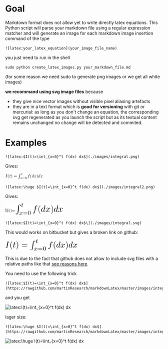# Goal

Markdown format does not allow yet to write directly latex equations.
This Python script will parse your markdown file using a regular expression matcher and will generate an image for each markdown image insertion command of the type

	![latex:your_latex_equation](your_image_file_name) 

you just need to run in the shell

	sudo python create_latex_images.py your_markdown_file.md
(for some reason we need sudo to generate png images or we get all white images)

**we recommand using svg image files** because

* they give nice vector images without visible pixel aliasing artefacts
* they are in a text format which is **good for versioning** with git or mercurial: as long as you don't change an equation, the corresponding svg get regenerated as you launch the script but as its textual content remains unchanged no change will be detected and commited.

# Examples


	![latex:$I(t)=\int_{x=0}^t f(dx) dx$](./images/integral.png) 
	
Gives: 

![latex:$I(t)=\int_{x=0}^t f(dx) dx$](./images/integral.png)

	![latex:\huge $I(t)=\int_{x=0}^t f(dx) dx$](./images/integral2.png) 
	
Gives: 

![latex:I(t)=\huge $\int_{x=0}^t f(dx) dx$](./images/integral2.png)
 

	![latex:$I(t)=\int_{x=0}^t f(dx) dx$\](./images/integral.svg) 
	

This would works on bitbucket but gives a broken link on github:

![latex:$I(t)=\int_{x=0}^t f(dx) dx$](./images/integral.svg)

This is due to the fact that github does not allow to include svg files with a relative paths like that [see reasons here](https://github.com/potherca/StackOverflow/tree/gh-pages/question.13808020.include-an-svg-hosted-on-github-in-markdown). 

You need to use the following trick

	![latex:$I(t)=\int_{x=0}^t f(dx) dx$](https://rawgithub.com/martinResearch/markdownLatex/master/images/integral2.svg)

and you get 

![latex:$I(t)=\int_{x=0}^t f(dx) dx$](https://rawgithub.com/martinResearch/markdownLatex/master/images/integral2.svg)

lager size:

	![latex:\huge $I(t)=\int_{x=0}^t f(dx) dx$](https://rawgithub.com/martinResearch/markdownLatex/master/images/integral3.svg)


![latex:\huge $I(t)=\int_{x=0}^t f(dx) dx$](https://rawgithub.com/martinResearch/markdownLatex/master/images/integral3.svg)



	



